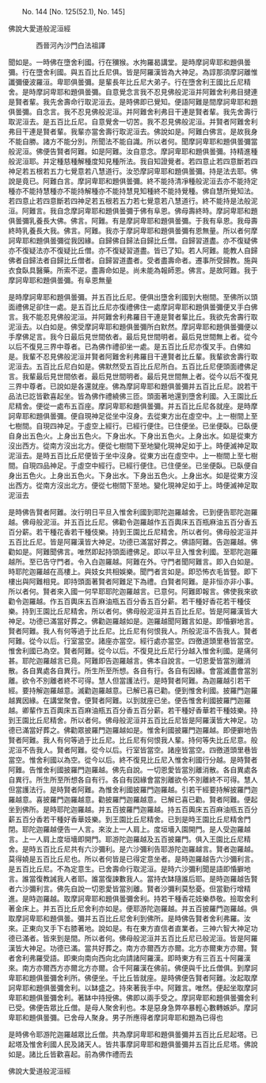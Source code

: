 ﻿　　No. 144 [No. 125(52.1), No. 145]

佛說大愛道般泥洹經

　　　　西晉河內沙門白法祖譯


聞如是。一時佛在墮舍利國。行在獼猴。水拘羅曷講堂。是時摩訶卑耶和題俱曇彌。行在墮舍利國。與五百比丘尼俱。皆是阿羅漢皆為大神足。為諄那須摩訶離惟讖彌優波羅洹。卑耶俱曇彌。是輩長年比丘尼大弟子。行在墮舍利王國比丘尼精舍。是時摩訶卑耶和題俱曇彌。自意覺念言我不忍見佛般泥洹并阿難舍利弗目揵連是賢者輩。我先舍壽命行取泥洹去。是時佛即已覺知。便語阿難是間摩訶卑耶和題俱曇彌。自念言。我不忍見佛般泥洹。并阿難舍利弗目干連是賢者輩。我先舍壽行取泥洹去。是五百比丘尼。自意覺舍一切苦。我不忍見佛般泥洹。并賢者阿難舍利弗目干連是賢者輩。我輩亦當舍壽行取泥洹去。佛說如是。阿難白佛言。是故我身不能自勝。諸方不能分別。所聞法不能自識。所以者何。聞摩訶卑耶和題俱曇彌當般泥洹。佛便告賢者阿難。如是阿難。汝自意念。摩訶卑耶和題俱曇彌。持精進種般泥洹耶。并定種慈種解種度知見種所法。我自知證覺者。若四意止若四意斷若四神足若五根若五力七覺意若八慧道行。汝恐摩訶卑耶和題俱曇彌。持是法去耶。佛說是竟已。阿難白言。摩訶卑耶和題俱曇彌。終不能持清凈種般泥洹去亦不能持定種亦不能持慧種亦不能持解種亦不能持慧見知種終不能持覺種。佛自慧所覺知法。若四意止若四意斷若四神足若五根若五力若七覺意若八慧道行。終不能持是法般泥洹。阿難言。我自念摩訶卑耶和題俱曇彌于佛有阜恩。佛母壽終時。摩訶卑耶和題俱曇彌乳養長大佛。佛言。阿難。有是摩訶卑耶和題俱曇彌。于我有阜恩。我母壽終時乳養長大我。佛言。阿難。我亦于摩訶卑耶和題俱曇彌有恩無量。所以者何摩訶卑耶和題俱曇彌從我因緣。自歸佛自歸法自歸比丘僧。自歸習道盡。亦不復疑佛亦不復疑法亦不復疑比丘僧。亦不復疑習道盡。皆已了知。若人阿難。能教人自歸佛者自歸法者自歸比丘僧者。自歸習道盡者。受者盡壽命者。遷事所受歸教。施與衣食臥具醫藥。所索不逆。盡壽命如是。尚未能為報師恩。佛言。是故阿難。我于摩訶卑耶和題俱曇彌。有阜恩無量

是時摩訶卑耶和題俱曇彌。并五百比丘尼。便俱出墮舍利國到大樹間。至佛所以頭面禮佛足卻住一處。是五百比丘尼亦復禮佛住一處摩訶卑耶和題俱曇彌便叉手白佛言。我不能忍見佛般泥洹。并阿難舍利弗羅目干連是賢者輩比丘。我欲先舍壽行取泥洹去。以白如是。佛受摩訶卑耶和題俱曇彌所白默然。摩訶卑耶和題俱曇彌便以手摩佛足言。我今日最后見世間依者。最后見世間明者。最后見世間無上者。從今以后不復見三界中尊者。已為佛作禮卻坐一處。是五百比丘尼亦復叉手。白佛如是。我輩不忍見佛般泥洹并賢者阿難舍利弗羅目干連賢者比丘輩。我輩欲舍壽行取泥洹去。五百比丘尼白如是。佛默然受五百比丘尼所白。五百比丘尼便頭面禮佛足言。我輩最后見世間依者。最后見世間明者。最后見世間無上者。從今以后不復見三界中尊者。已說如是各還就座。佛為摩訶卑耶和題俱曇彌并五百比丘尼。說若干品法已訖皆歡喜起坐。皆為佛作禮繞佛三匝。頭面著地還到墮舍利國。入王園比丘尼精舍。便從一處布五百座。摩訶卑耶和題俱曇彌。并五百比丘尼各就座。是時摩訶卑耶和題俱曇彌。便自現神足從坐中沒身。去從東方出在虛空中。上一樹間上至七樹間。自現四神足。于虛空上經行。已經行便住。已住便坐。已坐便臥。已臥便自身出五色火。上身出五色火。下身出水。下身出五色火。上身出水。如是從東方沒出西方。從南方沒出北方。便從七樹間下至地變化現神足如于上。時便滅神足取泥洹去。是時五百比丘尼便皆于坐中沒身。從東方出在虛空中。上一樹間上至七樹間。自現四品神足。于虛空中經行。已經行便住。已住便坐。已坐便臥。已臥便自身出五色火。上身出五色火。下身出水。下身出五色火。上身出水。如是從東方沒出西方。從南方沒出北方。便從七樹間下至地。變化現神足如于上。時便滅神足取泥洹去

是時佛告賢者阿難。汝行明日平旦入惟舍利國到耶陀迦羅越舍。已到便告耶陀迦羅越。佛母般泥洹。并五百比丘尼。佛勸令迦羅越作五百輿床五百瓶麻油五百分香五百分薪。若干種花香若干種伎樂。持到王園比丘尼精舍。所以者何。佛母般泥洹并五百比丘尼。皆是阿羅漢皆大神足。功德已滿當好葬之。佛語阿難。告迦羅越。佛勸如是。阿難聞佛言。唯然即起持頭面禮佛足。即以平旦入惟舍利國。至耶陀迦羅越所。至已告守門者。令入白迦羅越。阿難在外。守門者聞阿難言。即入白如是。時耶陀迦羅越在高樓上。與妓女共相娛樂。聞門者言如是。即恐怖衣毛皆豎。即下樓出與阿難相見。即持頭面著賢者阿難足下為禮。白賢者阿難。是非恒亦非小事。所以者何。賢者來入國一何早耶耶陀迦羅越言。已意何。阿難即報言。佛使我來欲勸令迦羅越。作五百輿床五百麻油瓶五百分香五百分薪。若干種好香花若干種伎樂。持到王園比丘尼精舍。所以者何。佛母般泥洹并五百比丘尼。皆是阿羅漢皆大神足。功德已滿當好葬之。佛勸迦羅越如是。迦羅越聞阿難言如是。即惛擗地言。賢者阿難。我人有何等過于比丘尼。比丘尼有何恨我人。所般泥洹不告我人。賢者阿難。從今以后。行室當空。諸座亦當空。經行處亦當空。四徼道頭里巷皆當空。惟舍利國已為空。賢者阿難。從今以后。不復見比丘尼行分越入惟舍利國。是痛何甚。耶陀迦羅越言已竟。阿難即告迦羅越言。佛本自說言。一切恩愛皆當別離消散。各自異處各自異行。所生所至所想。各自有行。各自有因緣。會當滅盡會當別離。欲令不別離者終不可得。慧人但當護法行。是時賢者阿難。為迦羅越引若干經。要持解迦羅越意。滅勸迦羅越意。已解已喜已勸。便到惟舍利國。披羅門迦羅越異因緣。在講堂聚會。便賢者阿難。以到就座已坐。便告惟舍利國披羅門迦羅越。卿輩作五百輿床五百麻油瓶五百分香五百分薪。若干種好香華若干種妓樂。持到王園比丘尼精舍。所以者何。佛母般泥洹并五百比丘尼皆是阿羅漢皆大神足。功德已滿當好葬之。佛勸眾披羅門迦羅越如是。惟舍利國披羅門迦羅越。即便擗地告賢者阿難。我人有何等過于比丘尼。比丘尼有何恨我人輩。持何等失比丘尼意。般泥洹不告我人。賢者阿難。從今以后。行室皆當空。諸座皆當空。四徼道頭里巷皆當空。惟舍利國以為空。從今以后。終不復見比丘尼入惟舍利國行分越。是時賢者阿難。告惟舍利國披羅門迦羅越。佛先自說。一切恩愛皆當別離消散。各自異處各自異行。所生所至所想各自有行。各自有因緣會當別離欲令不別離終不可得。慧人但當護法行。是時賢者阿難。為惟舍利國披羅門迦羅越。引若干經要持解披羅門迦羅越意。喜披羅門迦羅越意。勸披羅門迦羅越意。已解已喜已勸。賢者阿難。便起坐到佛所。是時耶陀迦羅越。并五百披羅門迦羅越。持五百輿床五百麻油瓶五百分薪五百分香若干種好香華妓樂。到王園比丘尼精舍。已到是時王園比丘尼精舍門閉。耶陀迦羅越便告一人言。來汝上一人肩上。度垣墻入園開門。是人受迦羅越言。上一人肩上度垣墻即開門。耶游陀迦羅越及五百披羅門。俱入王園比丘尼精舍。是時五百比丘尼共有六沙彌利。是六沙彌利告耶游陀迦羅越言。賢者迦羅越。莫得嬈是五百比丘尼也。所以者何皆是已得定意坐者。是時迦羅越告六沙彌利言。是五百比丘尼。不為定意生。已舍壽命行取泥洹。是時六沙彌利聞是語即惛擗地言。誰當復教誡我人者耶。誰當復諫數我人。當持衣缽隨誰后耶。是時迦羅越告賢者六沙彌利言。佛先自說一切恩愛皆當別離。賢者沙彌利莫愁憂。但當勤行增精進。是時迦羅越。取摩訶卑耶和題俱曇彌舍利。持若干種香花妓樂恭敬。撿取舍利著金床上。并五百比丘尼舍利亦如是。便耶游陀迦羅越。并五百披羅門迦羅越。俱取摩訶卑耶和題俱曇。彌并五百比丘尼舍利到佛所。是時佛告賢者舍利弗羅。汝來。正東向叉手下右膝著地。說如是。有在東方直信者直業者。三神六智大神足功德已滿者。皆來到是間。所以者何。佛母般泥洹并五百比丘尼已般泥洹。皆是阿羅漢皆大神足。功德已滿。當共好葬之。南方亦爾西方亦爾。北方亦爾東方亦爾。賢者舍利弗羅受語。即東向南向西向北向請諸阿羅漢。即時東方有三百五十阿羅漢來。南方亦爾西方亦爾北方亦爾。合千阿羅漢在佛前。佛便與千比丘僧俱。到摩訶卑耶和題俱曇彌舍利所。佛便坐。千比丘皆就座。是時佛便告賢者阿難。汝起取摩訶卑耶和題俱曇彌舍利。以缽盛之。持來著我手中。阿難言。唯然。便起坐取摩訶卑耶和題俱曇彌舍利。著缽中持授佛。佛即以兩手受之。摩訶卑耶和題俱曇彌舍利已受。佛便告眾比丘僧。是母人聚舍利也。本是惡身急弊卒暴輕心數轉嫉妒。摩訶卑耶和題俱曇彌。已舍母人聚身。男子所應得者摩訶卑耶和題為已得也

是時佛令耶游陀迦羅越眾比丘僧。共為摩訶卑耶和題俱曇彌并五百比丘尼起塔。已起塔及惟舍利國人民及諸天人。皆共事摩訶卑耶和題俱曇彌并五百比丘尼塔。佛說如是。諸比丘皆歡喜起。前為佛作禮而去

佛說大愛道般泥洹經
